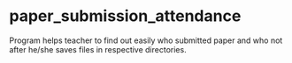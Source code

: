 # paper_submission_attendance
Program helps teacher to find out easily who submitted paper and who not after he/she saves files in respective directories.
